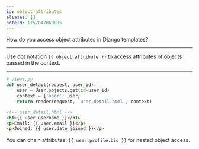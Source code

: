 ```yaml
---
id: object-attributes
aliases: []
noteId: 1757047060885
---
```


How do you access object attributes in Django templates?

---

Use dot notation `{{ object.attribute }}` to access attributes of objects passed in the context.

---

```python
# views.py
def user_detail(request, user_id):
    user = User.objects.get(id=user_id)
    context = {'user': user}
    return render(request, 'user_detail.html', context)
```

```html
<!-- user_detail.html -->
<h1>{{ user.username }}</h1>
<p>Email: {{ user.email }}</p>
<p>Joined: {{ user.date_joined }}</p>
```

You can chain attributes: `{{ user.profile.bio }}` for nested object access. 